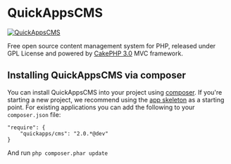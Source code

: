 # QuickAppsCMS

[![QuickAppsCMS](http://quickappscms.org/system/img/logo.png)](http://www.quickappscms.org)

Free open source content management system for PHP,
released under GPL License and powered by [CakePHP 3.0](http://cakephp.org) MVC framework.

## Installing QuickAppsCMS via composer

You can install QuickAppsCMS into your project using
[composer](http://getcomposer.org).  If you're starting a new project, we
recommend using the [app skeleton](https://github.com/QuickAppsCMS/app) as
a starting point. For existing applications you can add the following to your
`composer.json` file:

	"require": {
		"quickapps/cms": "2.0.*@dev"
	}

And run `php composer.phar update`